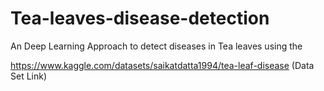 # Tea-leaves-disease-detection
An Deep Learning Approach to detect diseases in Tea leaves using the 

https://www.kaggle.com/datasets/saikatdatta1994/tea-leaf-disease    (Data Set Link)
